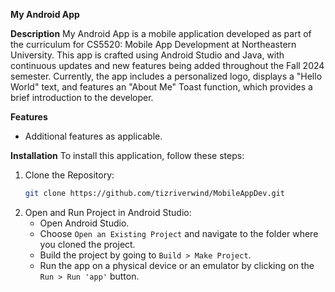 
**My Android App**

**Description**
My Android App is a mobile application developed as part of the curriculum for CS5520: Mobile App Development at Northeastern University.
This app is crafted using Android Studio and Java, with continuous updates and new features being added throughout the Fall 2024 semester. Currently, the app includes a personalized logo, displays a "Hello World" text, and features an "About Me" Toast function, which provides a brief introduction to the developer.

**Features**
- Additional features as applicable.

**Installation**
To install this application, follow these steps:

1. Clone the Repository:
   ```bash
   git clone https://github.com/tizriverwind/MobileAppDev.git
   ```
2. Open and Run Project in Android Studio:
   - Open Android Studio.
   - Choose `Open an Existing Project` and navigate to the folder where you cloned the project.
   - Build the project by going to `Build > Make Project`.
   - Run the app on a physical device or an emulator by clicking on the `Run > Run 'app'` button.
